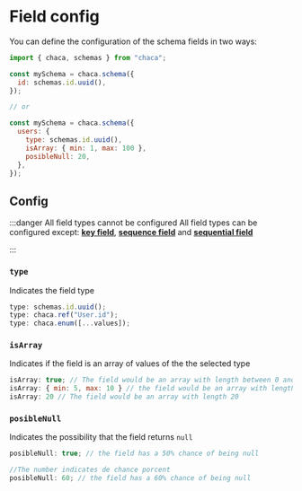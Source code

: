 # Field config

You can define the configuration of the schema fields in two ways:

```js
import { chaca, schemas } from "chaca";

const mySchema = chaca.schema({
  id: schemas.id.uuid(),
});

// or

const mySchema = chaca.schema({
  users: {
    type: schemas.id.uuid(),
    isArray: { min: 1, max: 100 },
    posibleNull: 20,
  },
});
```

## Config

:::danger All field types cannot be configured
All field types can be configured except: **[key field](./key)**, **[sequence field](./sequence)** and **[sequential field](./sequential)**

:::

### `type`

Indicates the field type

```js
type: schemas.id.uuid();
type: chaca.ref("User.id");
type: chaca.enum([...values]);
```

### `isArray`

Indicates if the field is an array of values of the the selected type

```js
isArray: true; // The field would be an array with length between 0 and 10
isArray: { min: 5, max: 10 } // the field would be an array with length between 5 and 10
isArray: 20 // The field would be an array with length 20
```

### `posibleNull`

Indicates the possibility that the field returns `null`

```js
posibleNull: true; // the field has a 50% chance of being null

//The number indicates de chance porcent
posibleNull: 60; // the field has a 60% chance of being null
```

